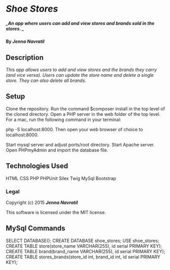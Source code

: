 # _Shoe Stores_

##### _An app where users can add and view stores and brands sold in the stores. _

#### By _**Jenna Navratil**_

## Description

_This app allows users to add and view stores and the brands they carry (and vice versa). Users can update the store name and delete a single store. They can also delete all brands._

## Setup

Clone the repository. Run the command $composer install in the top level of the cloned directory. Open a PHP server in the web folder of the top level. For a mac, run the following command in your terminal:

php -S localhost:8000. Then open your web browser of choice to localhost:8000.

Start mysql server and adjust ports/root directory. Start Apache server. Open PHPmyAdmin and import the database file.

## Technologies Used

HTML
CSS
PHP
PHPUnit
Silex
Twig
MySql
Bootstrap

### Legal


Copyright (c) 2015 **_Jenna Navratil_**

This software is licensed under the MIT license.

## MySql Commands
SELECT DATABASE();
CREATE DATABASE shoe_stores;
USE shoe_stores;
CREATE TABLE store(store_name VARCHAR(255), id serial PRIMARY KEY);
CREATE TABLE brand(brand_name VARCHAR(255), id serial PRIMARY KEY);
CREATE TABLE stores_brands(store_id int, brand_id int, id serial PRIMARY KEY);
